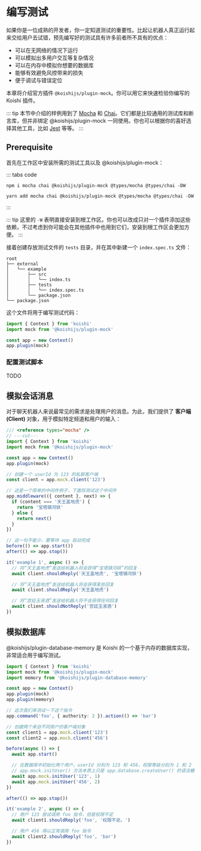 # 编写测试

如果你是一位成熟的开发者，你一定知道测试的重要性。比起让机器人真正运行起来交给用户去试错，预先编写好的测试具有许多前者所不具有的优点：

- 可以在无网络的情况下运行
- 可以模拟出多用户交互等复杂情况
- 可以在内存中模拟你想要的数据库
- 能够有效避免风控带来的损失
- 便于调试与错误定位

本章将介绍官方插件 `@koishijs/plugin-mock`。你可以用它来快速检验你编写的 Koishi 插件。

::: tip
本节中介绍的样例用到了 [Mocha](https://mochajs.org/) 和 [Chai](https://www.chaijs.com/)。它们都是比较通用的测试库和断言库，但并非绑定 @koishijs/plugin-mock 一同使用。你也可以根据你的喜好选择其他工具，比如 [Jest](https://jestjs.io/) 等等。
:::

## Prerequisite

首先在工作区中安装所需的测试工具以及 @koishijs/plugin-mock：

::: tabs code
```npm
npm i mocha chai @koishijs/plugin-mock @types/mocha @types/chai -DW
```
```yarn
yarn add mocha chai @koishijs/plugin-mock @types/mocha @types/chai -DW
```
:::

::: tip
这里的 `-W` 表明直接安装到根工作区。你也可以改成只对一个插件添加这些依赖，不过考虑到你可能会在其他插件中也用到它们，安装到根工作区会更加方便。
:::

接着创建存放测试文件的 `tests` 目录，并在其中新建一个 `index.spec.ts` 文件：

```diff{6-7}
root
├── external
│   └── example
│       ├── src
│       │   └── index.ts
│       ├── tests
│       │   └── index.spec.ts
│       └── package.json
└── package.json
```

这个文件将用于编写测试代码：

```ts title=index.spec.ts no-extra-header
import { Context } from 'koishi'
import mock from '@koishijs/plugin-mock'

const app = new Context()
app.plugin(mock)
```

### 配置测试脚本

TODO

## 模拟会话消息

对于聊天机器人来说最常见的需求是处理用户的消息。为此，我们提供了 **客户端 (Client)** 对象，用于模拟特定频道和用户的输入：

```ts no-extra-header
/// <reference types="mocha" />
// ---cut---
import { Context } from 'koishi'
import mock from '@koishijs/plugin-mock'

const app = new Context()
app.plugin(mock)

// 创建一个 userId 为 123 的私聊客户端
const client = app.mock.client('123')

// 这是一个简单的中间件例子，下面将测试这个中间件
app.middleware(({ content }, next) => {
  if (content === '天王盖地虎') {
    return '宝塔镇河妖'
  } else {
    return next()
  }
})

// 这一句不能少，要等待 app 启动完成
before(() => app.start())
after(() => app.stop())

it('example 1', async () => {
  // 将“天王盖地虎”发送给机器人将会获得“宝塔镇河妖”的回复
  await client.shouldReply('天王盖地虎', '宝塔镇河妖')

  // 将“天王盖地虎”发送给机器人将会获得某些回复
  await client.shouldReply('天王盖地虎')

  // 将“宫廷玉液酒”发送给机器人将不会获得任何回复
  await client.shouldNotReply('宫廷玉液酒')
})
```

## 模拟数据库

@koishijs/plugin-database-memory 是 Koishi 的一个基于内存的数据库实现，非常适合用于编写测试。

```ts no-extra-header
import { Context } from 'koishi'
import mock from '@koishijs/plugin-mock'
import memory from '@koishijs/plugin-database-memory'

const app = new Context()
app.plugin(mock)
app.plugin(memory)

// 这次我们来测试一下这个指令
app.command('foo', { authority: 2 }).action(() => 'bar')

// 创建两个来自不同用户的客户端对象
const client1 = app.mock.client('123')
const client2 = app.mock.client('456')

before(async () => {
  await app.start()

  // 在数据库中初始化两个用户，userId 分别为 123 和 456，权限等级分别为 1 和 2
  // app.mock.initUser() 方法本质上只是 app.database.createUser() 的语法糖
  await app.mock.initUser('123', 1)
  await app.mock.initUser('456', 2)
})

after(() => app.stop())

it('example 2', async () => {
  // 用户 123 尝试调用 foo 指令，但是权限不足
  await client1.shouldReply('foo', '权限不足。')

  // 用户 456 得以正常调用 foo 指令
  await client2.shouldReply('foo', 'bar')
})
```
